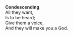 **Condescending**.  
All they want,  
Is to be heard;  
Give them a voice,  
And they will make you a God.
